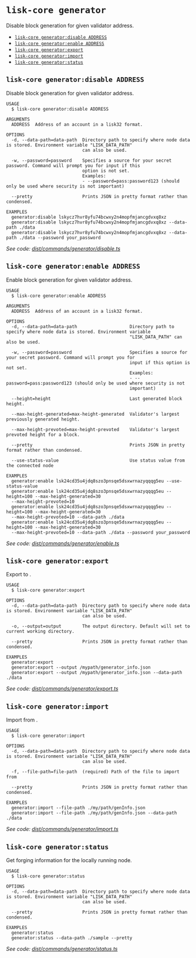 `lisk-core generator`
=====================

Disable block generation for given validator address.

* [`lisk-core generator:disable ADDRESS`](#lisk-core-generatordisable-address)
* [`lisk-core generator:enable ADDRESS`](#lisk-core-generatorenable-address)
* [`lisk-core generator:export`](#lisk-core-generatorexport)
* [`lisk-core generator:import`](#lisk-core-generatorimport)
* [`lisk-core generator:status`](#lisk-core-generatorstatus)

## `lisk-core generator:disable ADDRESS`

Disable block generation for given validator address.

```
USAGE
  $ lisk-core generator:disable ADDRESS

ARGUMENTS
  ADDRESS  Address of an account in a lisk32 format.

OPTIONS
  -d, --data-path=data-path  Directory path to specify where node data is stored. Environment variable "LISK_DATA_PATH"
                             can also be used.

  -w, --password=password    Specifies a source for your secret password. Command will prompt you for input if this
                             option is not set.
                             Examples:
                             - --password=pass:password123 (should only be used where security is not important)

  --pretty                   Prints JSON in pretty format rather than condensed.

EXAMPLES
  generator:disable lskycz7hvr8yfu74bcwxy2n4mopfmjancgdvxq8xz
  generator:disable lskycz7hvr8yfu74bcwxy2n4mopfmjancgdvxq8xz --data-path ./data
  generator:disable lskycz7hvr8yfu74bcwxy2n4mopfmjancgdvxq8xz --data-path ./data --password your_password
```

_See code: [dist/commands/generator/disable.ts](https://github.com/LiskHQ/lisk-core/blob/v4.0.3/dist/commands/generator/disable.ts)_

## `lisk-core generator:enable ADDRESS`

Enable block generation for given validator address.

```
USAGE
  $ lisk-core generator:enable ADDRESS

ARGUMENTS
  ADDRESS  Address of an account in a lisk32 format.

OPTIONS
  -d, --data-path=data-path                    Directory path to specify where node data is stored. Environment variable
                                               "LISK_DATA_PATH" can also be used.

  -w, --password=password                      Specifies a source for your secret password. Command will prompt you for
                                               input if this option is not set.
                                               Examples:
                                               - --password=pass:password123 (should only be used where security is not
                                               important)

  --height=height                              Last generated block height.

  --max-height-generated=max-height-generated  Validator's largest previously generated height.

  --max-height-prevoted=max-height-prevoted    Validator's largest prevoted height for a block.

  --pretty                                     Prints JSON in pretty format rather than condensed.

  --use-status-value                           Use status value from the connected node

EXAMPLES
  generator:enable lsk24cd35u4jdq8szo3pnsqe5dsxwrnazyqqqg5eu --use-status-value
  generator:enable lsk24cd35u4jdq8szo3pnsqe5dsxwrnazyqqqg5eu --height=100 --max-height-generated=30 
  --max-height-prevoted=10
  generator:enable lsk24cd35u4jdq8szo3pnsqe5dsxwrnazyqqqg5eu --height=100 --max-height-generated=30 
  --max-height-prevoted=10 --data-path ./data
  generator:enable lsk24cd35u4jdq8szo3pnsqe5dsxwrnazyqqqg5eu --height=100 --max-height-generated=30 
  --max-height-prevoted=10 --data-path ./data --password your_password
```

_See code: [dist/commands/generator/enable.ts](https://github.com/LiskHQ/lisk-core/blob/v4.0.3/dist/commands/generator/enable.ts)_

## `lisk-core generator:export`

Export to <FILE>.

```
USAGE
  $ lisk-core generator:export

OPTIONS
  -d, --data-path=data-path  Directory path to specify where node data is stored. Environment variable "LISK_DATA_PATH"
                             can also be used.

  -o, --output=output        The output directory. Default will set to current working directory.

  --pretty                   Prints JSON in pretty format rather than condensed.

EXAMPLES
  generator:export
  generator:export --output /mypath/generator_info.json
  generator:export --output /mypath/generator_info.json --data-path ./data
```

_See code: [dist/commands/generator/export.ts](https://github.com/LiskHQ/lisk-core/blob/v4.0.3/dist/commands/generator/export.ts)_

## `lisk-core generator:import`

Import from <FILE>.

```
USAGE
  $ lisk-core generator:import

OPTIONS
  -d, --data-path=data-path  Directory path to specify where node data is stored. Environment variable "LISK_DATA_PATH"
                             can also be used.

  -f, --file-path=file-path  (required) Path of the file to import from

  --pretty                   Prints JSON in pretty format rather than condensed.

EXAMPLES
  generator:import --file-path ./my/path/genInfo.json
  generator:import --file-path ./my/path/genInfo.json --data-path ./data
```

_See code: [dist/commands/generator/import.ts](https://github.com/LiskHQ/lisk-core/blob/v4.0.3/dist/commands/generator/import.ts)_

## `lisk-core generator:status`

Get forging information for the locally running node.

```
USAGE
  $ lisk-core generator:status

OPTIONS
  -d, --data-path=data-path  Directory path to specify where node data is stored. Environment variable "LISK_DATA_PATH"
                             can also be used.

  --pretty                   Prints JSON in pretty format rather than condensed.

EXAMPLES
  generator:status
  generator:status --data-path ./sample --pretty
```

_See code: [dist/commands/generator/status.ts](https://github.com/LiskHQ/lisk-core/blob/v4.0.3/dist/commands/generator/status.ts)_
